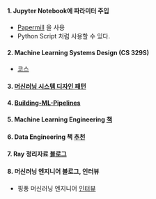 #### 1. Jupyter Notebook에 파라미터 주입
- [Papermill](https://zzsza.github.io/mlops/2020/03/08/airflow-with-notebook-using-papermill/?fbclid=IwAR2tomaGhrG1voUnyase_hT2WV7ols4flXzPDKDL4JDqW-YIK6gf_5lh4lM0) 을 사용
- Python Script 처럼 사용할 수 있다.

#### 2. Machine Learning Systems Design (CS 329S)
- [코스](https://huyenchip.com/2020/10/27/ml-systems-design-stanford.html?fbclid=IwAR3vR3KTBnSHGXV6k9BOZJCTkFNA0BP4Qmzj1MqNepLD2SCLf8dcd9fEMCU)

#### 3. [머신러닝 시스템 디자인 패턴](https://mercari.github.io/ml-system-design-pattern/README_ko.html?fbclid=IwAR0minH5ZUmbungqNTvsquMDkVxHqVx1YTh3_WEaNLQdWX8wYB77zxlbpH8)

#### 4. [Building-ML-Pipelines](https://github.com/Building-ML-Pipelines/building-machine-learning-pipelines)

#### 5. Machine Learning Engineering [책](http://www.mlebook.com/wiki/doku.php)

#### 6. Data Engineering 책 [추천](https://kadensungbincho.tistory.com/14?fbclid=IwAR21cGw_EE1MmBhMlahlIhQNkpDCYKrlZlr8zo5pMxxnDjPCyiCoyypxsj0)

#### 7. Ray 정리자료 [블로그](https://zzsza.github.io/mlops/2021/01/03/python-ray/?fbclid=IwAR2ilx-zSX-xBALP4wi5Bo-_UA6UL33a08YncnrXi1JzBpD61rAevrXCZJc) 

#### 8. 머신러닝 엔지니어 블로그, 인터뷰
- 핑퐁 머신러닝 엔지니어 [인터뷰](https://blog.pingpong.us/interview-seunghwan/)
